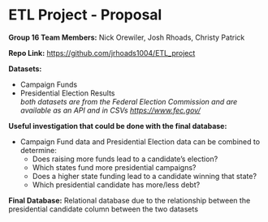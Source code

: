 # ETL Project - Proposal

**Group 16 Team Members:** Nick Orewiler, Josh Rhoads, Christy Patrick

**Repo Link:**  https://github.com/jrhoads1004/ETL_project

**Datasets:**
* Campaign Funds
* Presidential Election Results<br>
*both datasets are from the Federal Election Commission and are available as an API and in CSVs https://www.fec.gov/*

**Useful investigation that could be done with the final database:**
* Campaign Fund data and Presidential Election data can be combined to determine:
  *	Does raising more funds lead to a candidate’s election?
  * Which states fund more presidential campaigns?
  * Does a higher state funding lead to a candidate winning that state?
  * Which presidential candidate has more/less debt?

**Final Database:**  Relational database due to the relationship between the presidential candidate column between the two datasets
